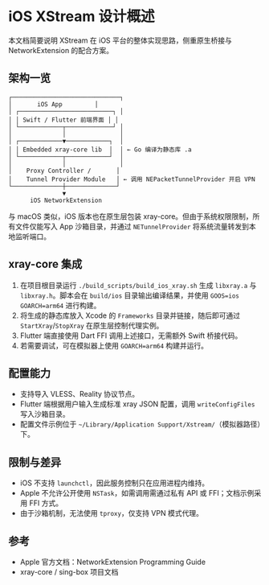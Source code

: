 # iOS XStream 设计概述

本文档简要说明 XStream 在 iOS 平台的整体实现思路，侧重原生桥接与 NetworkExtension 的配合方案。

## 架构一览

```
┌──────────────────────────────┐
│       iOS App         │
│ ┌──────────────────────────┐ │
│ │ Swift / Flutter 前端界面 │ │
│ └────────────┬─────────────┘ │
│              │               │
│ ┌────────────▼────────────┐  │
│ │ Embedded xray-core lib  │  │ ← Go 编译为静态库 .a
│ └────────────┬────────────┘  │
│              │               │
│    Proxy Controller /       │
│    Tunnel Provider Module   │ ← 调用 NEPacketTunnelProvider 开启 VPN
└──────────────┼──────────────┘
               ▼
      iOS NetworkExtension
```

与 macOS 类似，iOS 版本也在原生层包装 xray-core。但由于系统权限限制，所有文件仅能写入 App 沙箱目录，并通过 `NETunnelProvider` 将系统流量转发到本地监听端口。

## xray-core 集成

1. 在项目根目录运行 `./build_scripts/build_ios_xray.sh` 生成 `libxray.a` 与 `libxray.h`。脚本会在 `build/ios` 目录输出编译结果，并使用 `GOOS=ios GOARCH=arm64` 进行构建。
2. 将生成的静态库放入 Xcode 的 `Frameworks` 目录并链接，随后即可通过 `StartXray`/`StopXray` 在原生层控制代理实例。
3. Flutter 端直接使用 Dart FFI 调用上述接口，无需额外 Swift 桥接代码。
4. 若需要调试，可在模拟器上使用 `GOARCH=arm64` 构建并运行。

## 配置能力

- 支持导入 VLESS、Reality 协议节点。
- Flutter 端根据用户输入生成标准 xray JSON 配置，调用 `writeConfigFiles` 写入沙箱目录。
- 配置文件示例位于 `~/Library/Application Support/Xstream/`（模拟器路径）下。

## 限制与差异

- iOS 不支持 `launchctl`，因此服务控制只在应用进程内维持。
- Apple 不允许公开使用 `NSTask`，如需调用需通过私有 API 或 FFI；文档示例采用 FFI 方式。
- 由于沙箱机制，无法使用 `tproxy`，仅支持 VPN 模式代理。

## 参考

- Apple 官方文档：NetworkExtension Programming Guide
- xray-core / sing-box 项目文档
